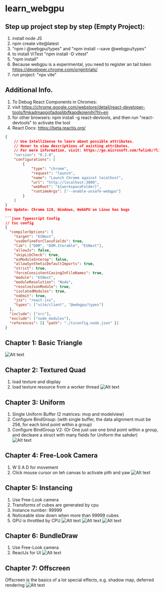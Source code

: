 # learn_webgpu
## Step up project step by step (Empty Project):
1. install node JS
2. npm create vite@latest
3. "npm i @webgpu/types" and "npm install --save @webgpu/types"
4. to install ViTest "npm install -D vitest"
5. "npm install"
4. Because webgpu is a experimental, you need to register an tail token https://developer.chrome.com/origintrials/
5. run project: "npx vite"

## Additional Info.
1. To Debug React Components in Chromes: 
  1. visit https://chrome.google.com/webstore/detail/react-developer-tools/fmkadmapgofadopljbjfkapdkoienihi?hl=en
  2. for other browsers: npm install -g react-devtools, and then run "react-devtools" to activate the tool
2. React Docs: https://beta.reactjs.org/

```json VSCode launch Script
{
    // Use IntelliSense to learn about possible attributes.
    // Hover to view descriptions of existing attributes.
    // For more information, visit: https://go.microsoft.com/fwlink/?linkid=830387
    "version": "0.2.0",
    "configurations": [
        {
            "type": "chrome",
            "request": "launch",
            "name": "Launch Chrome against localhost",
            "url": "http://localhost:3000",
            "webRoot": "${workspaceFolder}",
            "runtimeArgs": ["--enable-unsafe-webgpu"]
        }
    ]
}
Env Update: Chrome 110, Windows, WebGPU on Linux has bugs

```json Typescript Config
// tsc config 
{
  "compilerOptions": {
    "target": "ESNext",
    "useDefineForClassFields": true,
    "lib": ["DOM", "DOM.Iterable", "ESNext"],
    "allowJs": false,
    "skipLibCheck": true,
    "esModuleInterop": false,
    "allowSyntheticDefaultImports": true,
    "strict": true,
    "forceConsistentCasingInFileNames": true,
    "module": "ESNext",
    "moduleResolution": "Node",
    "resolveJsonModule": true,
    "isolatedModules": true,
    "noEmit": true,
    "jsx": "react-jsx",
    "types": ["vite/client", "@webgpu/types"]
  },
  "include": ["src"],
  "exclude": ["node_modules"],
  "references": [{ "path": "./tsconfig.node.json" }]
}

```

## Chapter 1: Basic Triangle
![Alt text](https://github.com/bigdimboom/learn_webgpu/blob/main/images/basic_triangle.JPG "Chapter 1")

## Chapter 2: Textured Quad
1. load texture and display
2. load texture resource from a worker thread
![Alt text](https://github.com/bigdimboom/learn_webgpu/blob/main/images/textured_quad.jpg "Chapter 2")

## Chapter 3: Uniform
1. Single Uniform Buffer (2 matrices: mvp and modelview)
2. Configure BindGroup: (with single buffer, the data alignment must be 256, for each bind point within a group) 
3. Configure BindGroup V2: (Or One just use one bind point within a group, and decleare a struct with many fields for Uniform the sahder)  
![Alt text](https://github.com/bigdimboom/learn_webgpu/blob/main/images/spin_cube.gif "Chapter 3")

## Chapter 4: Free-Look Camera
1. W S A D for movement
2. Click mouse cursor on teh canvas to activate pith and yaw
![Alt text](https://github.com/bigdimboom/learn_webgpu/blob/main/images/freelookcam.gif "Chapter 4")


## Chapter 5: Instancing
1. Use Free-Look camera
2. Transforms of cubes are generated by cpu
3. Instance number: 99999
4. Noticeable slow down when more than 99999 cubes
5. GPU is throttled by CPU
![Alt text](https://github.com/bigdimboom/learn_webgpu/blob/main/images/instancing.gif "Chapter 5")
![Alt text](https://github.com/bigdimboom/learn_webgpu/blob/main/images/instancing_bench.jpg "Chapter 5")
![Alt text](https://github.com/bigdimboom/learn_webgpu/blob/main/images/instancing_bench2.jpg "Chapter 5")

## Chapter 6: BundleDraw
1. Use Free-Look camera
2. ReactJs for UI
![Alt text](https://github.com/bigdimboom/learn_webgpu/blob/main/images/bundle_draw.gif "Chapter 6")

## Chapter 7: Offscreen
Offscreen is the basics of a lot special effects, e.g. shadow map, deferred rendering
![Alt text](https://github.com/bigdimboom/learn_webgpu/blob/main/images/offscreen.gif "Chapter 7")
